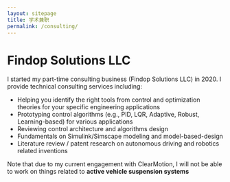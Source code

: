 ```yaml
---
layout: sitepage
title: 学术兼职
permalink: /consulting/
---
```


# Findop Solutions LLC #

I started my part-time consulting business (Findop Solutions LLC) in 2020. I provide technical consulting services including:

- Helping you identify the right tools from control and optimization theories for your specific engineering applications
- Prototyping control algorithms (e.g., PID, LQR, Adaptive, Robust, Learning-based) for various applications
- Reviewing control architecture and algorithms design
- Fundamentals on Simulink/Simscape modeling and model-based-design
- Literature review / patent research on autonomous driving and robotics related inventions

Note that due to my current engagement with ClearMotion, I will not be able to work on things related to **active vehicle suspension systems**
